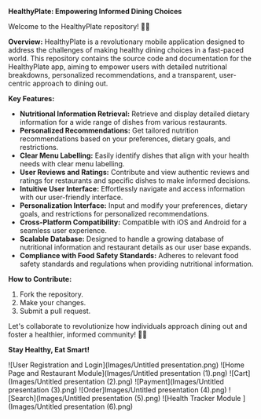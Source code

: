 **HealthyPlate: Empowering Informed Dining Choices**

Welcome to the HealthyPlate repository! 🥗📱

**Overview:**
HealthyPlate is a revolutionary mobile application designed to address the challenges of making healthy dining choices in a fast-paced world. This repository contains the source code and documentation for the HealthyPlate app, aiming to empower users with detailed nutritional breakdowns, personalized recommendations, and a transparent, user-centric approach to dining out.

**Key Features:**
- **Nutritional Information Retrieval:** Retrieve and display detailed dietary information for a wide range of dishes from various restaurants.
- **Personalized Recommendations:** Get tailored nutrition recommendations based on your preferences, dietary goals, and restrictions.
- **Clear Menu Labelling:** Easily identify dishes that align with your health needs with clear menu labelling.
- **User Reviews and Ratings:** Contribute and view authentic reviews and ratings for restaurants and specific dishes to make informed decisions.
- **Intuitive User Interface:** Effortlessly navigate and access information with our user-friendly interface.
- **Personalization Interface:** Input and modify your preferences, dietary goals, and restrictions for personalized recommendations.
- **Cross-Platform Compatibility:** Compatible with iOS and Android for a seamless user experience.
- **Scalable Database:** Designed to handle a growing database of nutritional information and restaurant details as our user base expands.
- **Compliance with Food Safety Standards:** Adheres to relevant food safety standards and regulations when providing nutritional information.

**How to Contribute:**
1. Fork the repository.
2. Make your changes.
3. Submit a pull request.

Let's collaborate to revolutionize how individuals approach dining out and foster a healthier, informed community! 🌱💪

**Stay Healthy, Eat Smart!**


![User Registration and Login](Images/Untitled presentation.png)
![Home Page and Restaurant Module](Images/Untitled presentation (1).png)
![Cart](Images/Untitled presentation (2).png)
![Payment](Images/Untitled presentation (3).png)
![Order]Images/Untitled presentation (4).png)
![Search](Images/Untitled presentation (5).png)
![Health Tracker Module ](Images/Untitled presentation (6).png)

